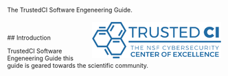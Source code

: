 <!--
.. title: INTRODUCTION
.. slug: introduction
.. tags: TrustedCI Software Engeneering Guide introduction
.. category: 
.. link: /index.html
.. pretty_url: False
.. description: TrustedCI Software Engeneering Guide this guide is geared towards the scientific community who has to write or maintain software. introduction 
.. type: text
-->

The TrustedCI Software Engeneering Guide.

<img src="/TrustedCI_logo_blue_web.svg" width=300px alt="Trusted CI logo" style="float: right; margin: 0.4em;" />
<br>
<br>
## Introduction 

TrustedCI Software Engeneering Guide this guide is geared towards the scientific community.
